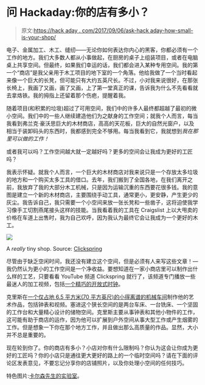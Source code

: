 # 问 Hackaday:你的店有多小？

> 原文:[https://hack aday . com/2017/09/06/ask-hack aday-how-small-is-your-shop/](https://hackaday.com/2017/09/06/ask-hackaday-how-small-is-your-shop/)

电子、金属加工、木工、缝纫——无论你如何表达你内心的黑客，你都必须有一个工作的地方。我们大多数人都从小事做起，在厨房的桌子上组装项目，或者在电脑桌上共享空间。但最终，如果我们幸运的话，我们都会进入某种专用空间。我的第一个“商店”是我父亲用于木工项目的地下室的一个角落。他给我做了一个当时看起来像一个巨大的长凳，但可能只有大约五英尺长。不过，小对我来说很好，在那张长椅上，我画了又画，画了又画，上了第一堂真正的课，告诉我为什么不先看看就去拿烙铁。我的拇指上还留着那个伤疤，提醒着我。

随着项目(和积累的垃圾)超过了可用空间，我们中的许多人最终都超越了最初的微小空间。我们中的一些人继续建造他们为之献身的工作空间；就我个人而言，每当我看到弗兰克·豪沃思巨大的木材商店，高高的天花板，巨大的自然光窗户，以及相当于装卸码头的东西时，我都感到完全不够用。每当我看到它，我就想到*我在那里可以做的工作！*

或者我可以吗？工作空间越大就一定越好吗？更多的空间会让我成为更好的工匠吗？

我表示怀疑。就我个人而言，一个巨大的木材商店对我来说只是一个存放太多垃圾的地方和一个购买太多工具的借口。去年，我们搬到了全国各地，在我们离开之前，我放弃了我的大部分木工机械，只是因为运输沉重的东西要花很多钱。我的意图是建立一个新的木材商店，主要围绕手动工具，通常更小，更安静，产生更少的灰尘。我告诉自己，我只需要一个小空间来放一张长凳和一些凿子，这将迫使我学习像手工切割燕尾接头这样的技能。当我看着我的工具在 Craigslist 上以大甩卖的价格在车道上出售时，我为自己欢呼，因为我认为最终它会让我成为一个更好的木工。

[![](../Images/c729ef1c07f8389b61d0e23f124a9e84.png)](https://hackaday.com/wp-content/uploads/2017/08/625603_orig.jpg)

A *really* tiny shop. Source: [Clickspring](http://www.clickspringprojects.com/blog/archives/03-2015)

尽管由于缺乏空闲时间，我还没有建立这个空间，但是必须有人来写这些文章！—我仍然认为更小的工作空间是一个净收益。要想知道在一家小商店里可以制作出什么样的工艺，只要看看 YouTube 频道 Clickspring 就行了，该频道专门播放一些最迷人的加工视频，包括[一个精巧的开放式时钟](http://hackaday.com/2016/12/06/for-your-binge-watching-pleasure-the-clickspring-clock-is-finally-complete/)。

克里斯在[一个仅占地 6.5 平方米(70 平方英尺)的小得离谱的机械车间](http://www.clickspringprojects.com/blog/archives/03-2015)制作他的艺术作品，包括钟表和视频。塞进这个狭长空间的是两台车床、一台铣床、一个坚固的工作台和大量精心设计的储物空间。克里斯主要从事钟表和其他小物件的工作，这可能有助于商店的运作，因为他可以扩展到户外空间从事大型工作或产生烟雾的工作。但是想象一下你在那个地方工作，并且做出那么高质量的作品。显然，大小并不总是重要的。

现在轮到你了。你的商店有多小？小店对你有什么限制吗？你认为这会让你成为更好的工匠吗？你的小店只是通往更大更好的路上的一个临时空间吗？请在下面的评论区发表意见，不要忘记分享你的店铺照片，以及你处理小空间的任何技巧。

特色图片:[卡尔森先生的实验室](https://www.youtube.com/watch?v=7A_NqNyvaBM)。